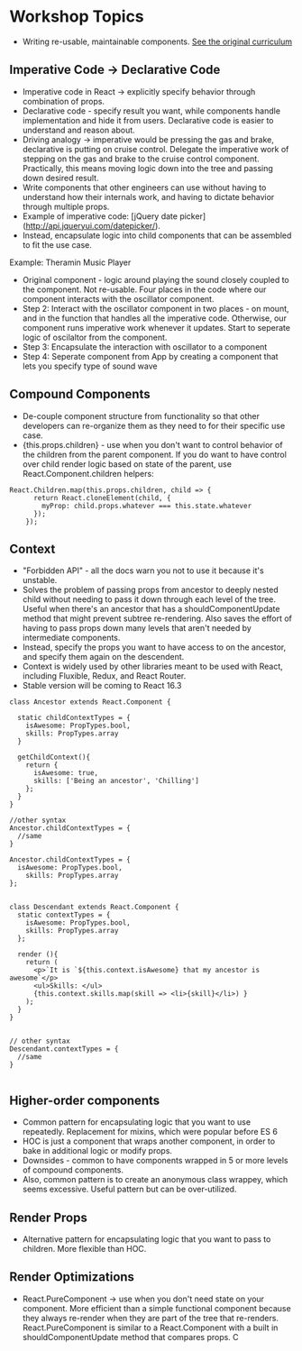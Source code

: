 # Workshop Topics
- Writing re-usable, maintainable components. [See the original curriculum](https://github.com/ReactTraining/react-workshop/)


## Imperative Code -> Declarative Code
- Imperative code in React -> explicitly specify behavior through combination of props. 
- Declarative code - specify result you want, while components handle implementation and hide it from users. Declarative code is easier to understand and reason about.
- Driving analogy -> imperative would be pressing the gas and brake, declarative is putting on cruise control. Delegate the imperative work of stepping on the gas and brake to the cruise control component. Practically, this means moving logic down into the tree and passing down desired result. 
- Write components that other engineers can use without having to understand how their internals work, and having to dictate behavior through multiple props.
- Example of imperative code: [jQuery date picker] (http://api.jqueryui.com/datepicker/). 
- Instead, encapsulate logic into child components that can be assembled to fit the use case.

Example: Theramin Music Player
- Original component - logic around playing the sound closely coupled to the <App/> component. Not re-usable. Four places in the code where our component interacts with the oscillator component.
- Step 2: Interact with the oscillator component in two places - on mount, and in the function that handles all the imperative code. Otherwise, our component runs imperative work whenever it updates. Start to seperate logic of oscilaltor from the component.
- Step 3: Encapsulate the interaction with oscillator to a <Tone/> component
- Step 4: Seperate <Tone/> component from App by creating a <Theremin/> component that lets you specify type of sound wave


## Compound Components
- De-couple component structure from functionality so that other developers can re-organize them as they need to for their specific use case.
- {this.props.children} - use when you don't want to control behavior of the children from the parent component. If you do want to have control over child render logic based on state of the parent, use React.Component.children helpers:

```
React.Children.map(this.props.children, child => {
      return React.cloneElement(child, {
        myProp: child.props.whatever === this.state.whatever
      });
    });
```

## Context

- "Forbidden API" - all the docs warn you not to use it because it's unstable. 
- Solves the problem of passing props from ancestor to deeply nested child without needing to pass it down through each level of the tree. Useful when there's an ancestor that has a shouldComponentUpdate method that might prevent subtree re-rendering. Also saves the effort of having to pass props down many levels that aren't needed by intermediate components.
- Instead, specify the props you want to have access to on the ancestor, and specify them again on the descendent.
- Context is widely used by other libraries meant to be used with React, including Fluxible, Redux, and React Router.
- Stable version will be coming to React 16.3

```
class Ancestor extends React.Component {

  static childContextTypes = {
    isAwesome: PropTypes.bool,
    skills: PropTypes.array
  }

  getChildContext(){
    return {
      isAwesome: true,
      skills: ['Being an ancestor', 'Chilling']
    };
  }
}

//other syntax
Ancestor.childContextTypes = {
  //same  
}

Ancestor.childContextTypes = {
  isAwesome: PropTypes.bool,
    skills: PropTypes.array
};


class Descendant extends React.Component {
  static contextTypes = {
    isAwesome: PropTypes.bool,
    skills: PropTypes.array
  };

  render (){
    return (
      <p>`It is `${this.context.isAwesome} that my ancestor is awesome`</p>
      <ul>Skills: </ul>
      {this.context.skills.map(skill => <li>{skill}</li>) }
    );
  }
}


// other syntax
Descendant.contextTypes = {
  //same
}


```


## Higher-order components
- Common pattern for encapsulating logic that you want to use repeatedly. Replacement for mixins, which were popular before ES 6
- HOC is just a component that wraps another component, in order to bake in additional logic or modify props. 
- Downsides - common to have components wrapped in 5 or more levels of compound components.
- Also, common pattern is to create an anonymous class wrappey, which seems excessive. Useful pattern but can be over-utilized. 

## Render Props
- Alternative pattern for encapsulating logic that you want to pass to children. More flexible than HOC.

## Render Optimizations
- React.PureComponent -> use when you don't need state on your component. More efficient than a simple functional component because they always re-render when they are part of the tree that re-renders. React.PureComponent is similar to a React.Component with a built in shouldComponentUpdate method that compares props. C
